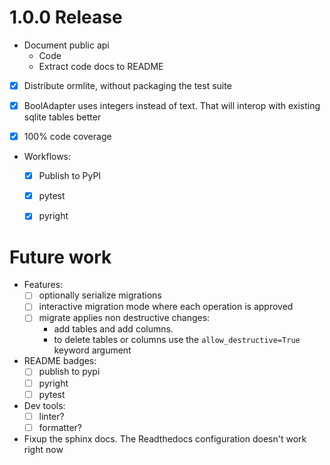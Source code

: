 # 1.0.0 Release
- Document public api
  - Code
  - Extract code docs to README

- [x] Distribute ormlite, without packaging the test suite
- [x] BoolAdapter uses integers instead of text. That will interop with existing sqlite tables better

- [x] 100% code coverage
- Workflows:
  - [x] Publish to PyPI
  - [x] pytest
  - [x] pyright


# Future work
- Features:
  - [ ] optionally serialize migrations
  - [ ] interactive migration mode where each operation is approved
  - [ ] migrate applies non destructive changes:
    - add tables and add columns.
    - to delete tables or columns use the `allow_destructive=True` keyword argument
- README badges:
  - [ ] publish to pypi
  - [ ] pyright
  - [ ] pytest

- Dev tools:
  - [ ] linter?
  - [ ] formatter?

- Fixup the sphinx docs. The Readthedocs configuration doesn't work right now
